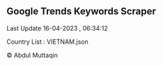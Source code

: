 

## Google Trends Keywords Scraper 
 
Last Update 16-04-2023 , 06:34:12

Country List :
VIETNAM.json



© Abdul Muttaqin 
